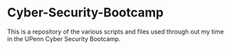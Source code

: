 # Cyber-Security-Bootcamp
This is a repository of the various scripts and files used through out my time in the UPenn Cyber Security Bootcamp.
